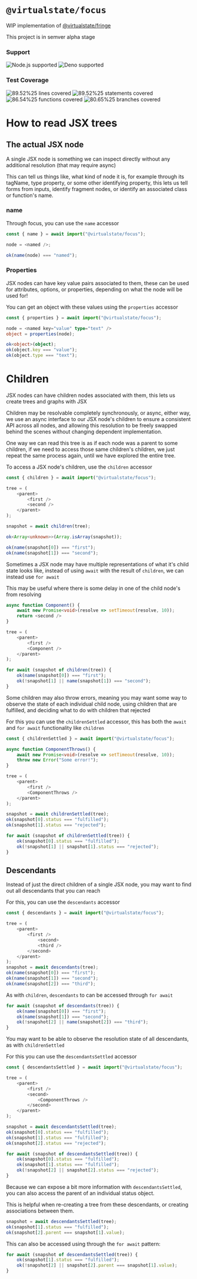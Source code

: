 # `@virtualstate/focus`

WIP implementation of [@virtualstate/fringe](https://github.com/virtualstate/x/blob/main/packages/fringe)

This project is in semver alpha stage

[//]: # (badges)

### Support

 ![Node.js supported](https://img.shields.io/badge/node-%3E%3D16.0.0-blue) ![Deno supported](https://img.shields.io/badge/deno-%3E%3D1.17.0-blue) 

### Test Coverage

 ![89.52%25 lines covered](https://img.shields.io/badge/lines-89.52%25-brightgreen) ![89.52%25 statements covered](https://img.shields.io/badge/statements-89.52%25-brightgreen) ![86.54%25 functions covered](https://img.shields.io/badge/functions-86.54%25-brightgreen) ![80.65%25 branches covered](https://img.shields.io/badge/branches-80.65%25-brightgreen)

[//]: # (badges)

# How to read JSX trees

## The actual JSX node

A single JSX node is something we can inspect directly without any additional resolution (that may require async)

This can tell us things like, what kind of node it is, for example through its tagName, type property, or some other
identifying property, this lets us tell forms from inputs, identify fragment nodes, or identify an associated class or
function's name.

### name

Through focus, you can use the `name` accessor

```typescript jsx
const { name } = await import("@virtualstate/focus");

node = <named />;

ok(name(node) === "named");
```

### Properties

JSX nodes can have key value pairs associated to them, these can be used for attributes, options, or properties,
depending on what the node will be used for!

You can get an object with these values using the `properties` accessor

```typescript jsx
const { properties } = await import("@virtualstate/focus");

node = <named key="value" type="text" />
object = properties(node);

ok<object>(object);
ok(object.key === "value");
ok(object.type === "text");
```

# Children

JSX nodes can have children nodes associated with them, this lets us create trees and graphs with JSX

Children may be resolvable completely synchronously, or async, either way, we use an async interface to our
JSX node's children to ensure a consistent API across all nodes, and allowing this
resolution to be freely swapped behind the scenes without changing dependent implementation.

One way we can read this tree is as if each node was a parent to some children, if we need to access
those same children's children, we just repeat the same process again, until we have explored the entire tree.

To access a JSX node's children, use the `children` accessor

```typescript jsx
const { children } = await import("@virtualstate/focus");

tree = (
    <parent>
        <first />
        <second />
    </parent>
);

snapshot = await children(tree);

ok<Array<unknown>>(Array.isArray(snapshot));

ok(name(snapshot[0]) === "first");
ok(name(snapshot[1]) === "second");
```

Sometimes a JSX node may have multiple representations of what it's child state looks like,
instead of using `await` with the result of `children`, we can instead use `for await`

This may be useful where there is some delay in one of the child node's from resolving

```typescript jsx
async function Component() {
    await new Promise<void>(resolve => setTimeout(resolve, 10));
    return <second />
}

tree = (
    <parent>
        <first />
        <Component />
    </parent>
);

for await (snapshot of children(tree)) {
    ok(name(snapshot[0]) === "first");
    ok(!snapshot[1] || name(snapshot[1]) === "second");
}
```

Some children may also throw errors, meaning you may want some way to observe the state of each individual
child node, using children that are fulfilled, and deciding what to do with children that rejected

For this you can use the `childrenSettled` accessor, this has both the `await` and `for await` functionality
like `children`

```typescript jsx
const { childrenSettled } = await import("@virtualstate/focus");

async function ComponentThrows() {
    await new Promise<void>(resolve => setTimeout(resolve, 10));
    throw new Error("Some error!");
}

tree = (
    <parent>
        <first />
        <ComponentThrows />
    </parent>
);

snapshot = await childrenSettled(tree);
ok(snapshot[0].status === "fulfilled");
ok(snapshot[1].status === "rejected");

for await (snapshot of childrenSettled(tree)) {
    ok(snapshot[0].status === "fulfilled");
    ok(!snapshot[1] || snapshot[1].status === "rejected");
}
```

## Descendants

Instead of just the direct children of a single JSX node, you may want to find out all descendants that you can reach

For this, you can use the `descendants` accessor

```typescript jsx
const { descendants } = await import("@virtualstate/focus");

tree = (
    <parent>
        <first />
            <second>
            <third />
        </second>
    </parent>
);
snapshot = await descendants(tree);
ok(name(snapshot[0]) === "first");
ok(name(snapshot[1]) === "second");
ok(name(snapshot[2]) === "third");
```

As with `children`, `descendants` to can be accessed through `for await`

```typescript jsx
for await (snapshot of descendants(tree)) {
    ok(name(snapshot[0]) === "first");
    ok(name(snapshot[1]) === "second");
    ok(!snapshot[2] || name(snapshot[2]) === "third");
}
```

You may want to be able to observe the resolution state of all descendants, as with `childrenSettled`

For this you can use the `descendantsSettled` accessor

```typescript jsx
const { descendantsSettled } = await import("@virtualstate/focus");

tree = (
    <parent>
        <first />
        <second>
            <ComponentThrows />
        </second>
    </parent>
);

snapshot = await descendantsSettled(tree);
ok(snapshot[0].status === "fulfilled");
ok(snapshot[1].status === "fulfilled");
ok(snapshot[2].status === "rejected");

for await (snapshot of descendantsSettled(tree)) {
    ok(snapshot[0].status === "fulfilled");
    ok(snapshot[1].status === "fulfilled");
    ok(!snapshot[2] || snapshot[2].status === "rejected");
}
```

Because we can expose a bit more information with `descendantsSettled`, you can also
access the parent of an individual status object.

This is helpful when re-creating a tree from these descendants, or creating associations between them.


```typescript
snapshot = await descendantsSettled(tree);
ok(snapshot[1].status === "fulfilled");
ok(snapshot[2].parent === snapshot[1].value);
```

This can also be accessed using through the `for await` pattern:

```typescript
for await (snapshot of descendantsSettled(tree)) {
    ok(snapshot[1].status === "fulfilled");
    ok(!snapshot[2] || snapshot[2].parent === snapshot[1].value);
}
```